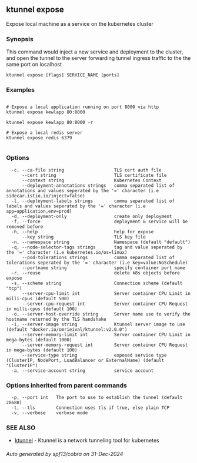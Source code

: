 ## ktunnel expose

Expose local machine as a service on the kubernetes cluster

### Synopsis

This command would inject a new service and deployment to the cluster, and open the tunnel to the server 
                        forwarding tunnel ingress traffic to the the same port on localhost

```
ktunnel expose [flags] SERVICE_NAME [ports]
```

### Examples

```

# Expose a local application running on port 8000 via http
ktunnel expose kewlapp 80:8000

ktunnel expose kewlapp 80:8000 -r
                          
# Expose a local redis server
ktunnel expose redis 6379
              
```

### Options

```
  -c, --ca-file string                   TLS cert auth file
      --cert string                      TLS certificate file
      --context string                   Kubernetes Context
      --deployment-annotations strings   comma separated list of annotations and values seperated by the '=' character (i.e sidecar.istio.io/inject=false)
  -l, --deployment-labels strings        comma separated list of labels and values seperated by the '=' character (i.e app=application,env=prod)
  -d, --deployment-only                  create only deployment
  -f, --force                            deployment & service will be removed before
  -h, --help                             help for expose
      --key string                       TLS key file
  -n, --namespace string                 Namespace (default "default")
  -q, --node-selector-tags strings       tag and value seperated by the '=' character (i.e kubernetes.io/os=linux)
      --pod-tolerations strings          comma separated list of tolerations seperated by the '=' character (i.e key=value:NoSchedule)
      --portname string                  specify container port name
  -r, --reuse                            delete k8s objects before expose
  -s, --scheme string                    Connection scheme (default "tcp")
      --server-cpu-limit int             Server container CPU Limit in milli-cpus (default 500)
      --server-cpu-request int           Server container CPU Request in milli-cpus (default 100)
  -o, --server-host-override string      Server name use to verify the hostname returned by the TLS handshake
  -i, --server-image string              Ktunnel server image to use (default "docker.io/omrieival/ktunnel:v2.0.0")
      --server-memory-limit int          Server container CPU Limit in mega-bytes (default 1000)
      --server-memory-request int        Server container CPU Request in mega-bytes (default 100)
      --service-type string              exposed service type (ClusterIP, NodePort, LoadBalancer or ExternalName) (default "ClusterIP")
  -a, --service-account string           service account
```

### Options inherited from parent commands

```
  -p, --port int   The port to use to establish the tunnel (default 28688)
  -t, --tls        Connection uses tls if true, else plain TCP
  -v, --verbose    verbose mode
```

### SEE ALSO

* [ktunnel](ktunnel.md)	 - Ktunnel is a network tunneling tool for kubernetes

###### Auto generated by spf13/cobra on 31-Dec-2024
